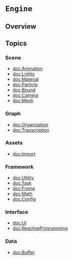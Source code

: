 # ``Engine``

<!--summary-->

## Overview

<!--overview-->

## Topics

### Scene

- <doc:Animation>
- <doc:Lights>
- <doc:Material>
- <doc:Particle>
- <doc:Bound>
- <doc:Camera>
- <doc:Mesh>

### Graph
- <doc:Organization>
- <doc:Transcription>

### Assets
- <doc:Import>

### Framework
- <doc:Utility>
- <doc:Task>
- <doc:Frame>
- <doc:Math>
- <doc:Config>

### Interface
- <doc:UI>
- <doc:ReactiveProgramming>

### Data
- <doc:Buffer>
